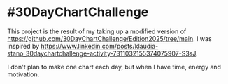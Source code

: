 # #30DayChartChallenge

This project is the result of my taking up a modified version of https://github.com/30DayChartChallenge/Edition2025/tree/main. I was inspired by https://www.linkedin.com/posts/klaudia-stano_30daychartchallenge-activity-7311032155374075907-S3sJ.

I don't plan to make one chart each day, but when I have time, energy and motivation.
